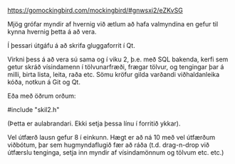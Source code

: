 https://gomockingbird.com/mockingbird/#gnwsxi2/eZKvSG

Mjög grófar myndir af hvernig við ætlum að hafa valmyndina en gefur til kynna hvernig þetta á að vera.







Í þessari útgáfu á að skrifa gluggaforrit í Qt.

Virkni þess á að vera sú sama og í viku 2, þ.e. með SQL bakenda, kerfi sem getur skráð vísindamenn í tölvunarfræði, frægar tölvur, og tengingar þar á milli, birta lista, leita, raða etc. Sömu kröfur gilda varðandi viðhaldanleika kóða, notkun á Git og Qt.

Eða með öðrum orðum:

#include "skil2.h"

(Þetta er aulabrandari. Ekki setja þessa línu í forritið ykkar).

Vel útfærð lausn gefur 8 í einkunn. Hægt er að ná 10 með vel útfærðum viðbótum, þar sem hugmyndaflugið fær að ráða (t.d. drag-n-drop við útfærslu tenginga, setja inn myndir af vísindamönnum og tölvum etc. etc.) 
